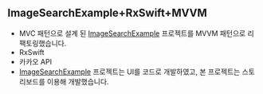 
## ImageSearchExample+RxSwift+MVVM

- MVC 패턴으로 설계 된  [ImageSearchExample](https://github.com/pcugogo/ImageSearchExample) 프로젝트를 MVVM 패턴으로 리팩토링했습니다.
- RxSwift
- 카카오 API
- [ImageSearchExample](https://github.com/pcugogo/ImageSearchExample) 프로젝트는 UI를 코드로 개발하였고, 본 프로젝트는 스토리보드를 이용해 개발했습니다.
